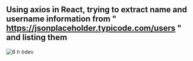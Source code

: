 ## Using axios in React, trying to extract name and username information from " https://jsonplaceholder.typicode.com/users " and listing them


![6 h ödev](https://user-images.githubusercontent.com/114886117/201976120-d994031e-de20-41c2-8602-ce50f769e2be.JPG)
